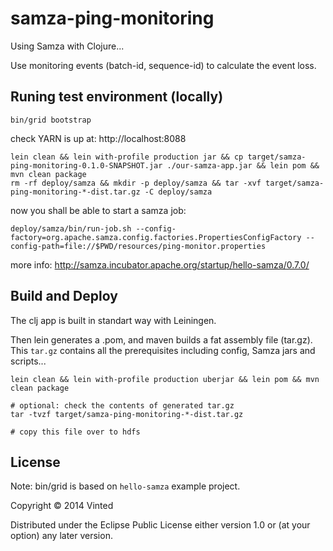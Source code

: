 # samza-ping-monitoring

Using Samza with Clojure...

Use monitoring events (batch-id, sequence-id) to calculate the event loss.


## Runing test environment (locally)


  ```
  bin/grid bootstrap
  ```
    
  check YARN is up at: http://localhost:8088
    
  ```
  lein clean && lein with-profile production jar && cp target/samza-ping-monitoring-0.1.0-SNAPSHOT.jar ./our-samza-app.jar && lein pom && mvn clean package
  rm -rf deploy/samza && mkdir -p deploy/samza && tar -xvf target/samza-ping-monitoring-*-dist.tar.gz -C deploy/samza
  ```

  now you shall be able to start a samza job:
    
  ```
  deploy/samza/bin/run-job.sh --config-factory=org.apache.samza.config.factories.PropertiesConfigFactory --config-path=file://$PWD/resources/ping-monitor.properties
  ```

  more info: http://samza.incubator.apache.org/startup/hello-samza/0.7.0/


## Build and Deploy

  The clj app is built in standart way with Leiningen. 
  
  Then lein generates a .pom, and maven builds a fat assembly file (tar.gz). This `tar.gz` contains
   all the prerequisites including config, Samza jars and scripts...
  
  ```
  lein clean && lein with-profile production uberjar && lein pom && mvn clean package
  
  # optional: check the contents of generated tar.gz
  tar -tvzf target/samza-ping-monitoring-*-dist.tar.gz
  
  # copy this file over to hdfs
  ```

## License

Note: bin/grid is based on `hello-samza` example project.

Copyright © 2014 Vinted

Distributed under the Eclipse Public License either version 1.0 or (at
your option) any later version.
